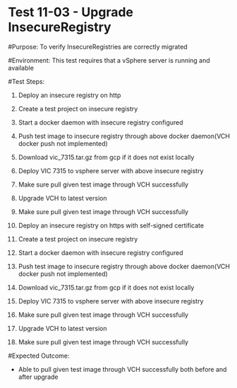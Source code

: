 Test 11-03 - Upgrade InsecureRegistry
=======

#Purpose:
To verify InsecureRegistries are correctly migrated

#Environment:
This test requires that a vSphere server is running and available

#Test Steps:

1. Deploy an insecure registry on http
2. Create a test project on insecure registry
3. Start a docker daemon with insecure registry configured
4. Push test image to insecure registry through above docker daemon(VCH docker push not implemented)
5. Download vic_7315.tar.gz from gcp if it does not exist locally
6. Deploy VIC 7315 to vsphere server with above insecure registry
7. Make sure pull given test image through VCH successfully
8. Upgrade VCH to latest version
9. Make sure pull given test image through VCH successfully

10. Deploy an insecure registry on https with self-signed certificate
11. Create a test project on insecure registry
12. Start a docker daemon with insecure registry configured
13. Push test image to insecure registry through above docker daemon(VCH docker push not implemented)
14. Download vic_7315.tar.gz from gcp if it does not exist locally
15. Deploy VIC 7315 to vsphere server with above insecure registry
16. Make sure pull given test image through VCH successfully
17. Upgrade VCH to latest version
18. Make sure pull given test image through VCH successfully

#Expected Outcome:
* Able to pull given test image through VCH successfully both before and after upgrade
